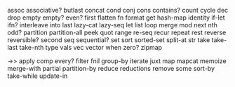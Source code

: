 assoc
associative?
butlast
concat
cond
conj
cons
contains?
count
cycle
dec
drop
empty
empty?
even?
first
flatten
fn
format
get
hash-map
identity
if-let
ifn?
interleave
into
last
lazy-cat
lazy-seq
let
list
loop
merge
mod
next
nth
odd?
partition
partition-all
peek
quot
range
re-seq
recur
repeat
rest
reverse
reversible?
second
seq
sequential?
set
sort
sorted-set
split-at
str
take
take-last
take-nth
type
vals
vec
vector
when
zero?
zipmap

->>
apply
comp
every?
filter
fnil
group-by
iterate
juxt
map
mapcat
memoize
merge-with
partial
partition-by
reduce
reductions
remove
some
sort-by
take-while
update-in